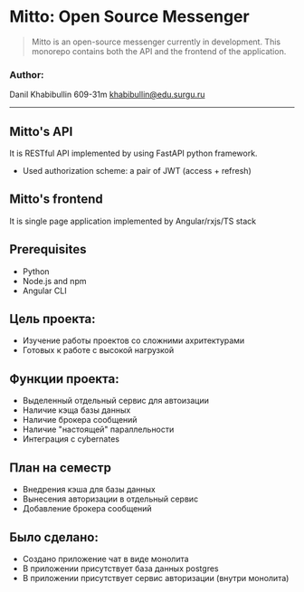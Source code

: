 # Mitto: Open Source Messenger

>Mitto is an open-source  messenger currently in development. This monorepo contains both the API and the frontend of the application.

### Author:
Danil Khabibullin 609-31m khabibullin@edu.surgu.ru
___

## Mitto's API 
It is RESTful API implemented by using FastAPI python framework.
+ Used authorization scheme: a pair of JWT (access + refresh)

## Mitto's frontend
It is single page application implemented by Angular/rxjs/TS stack 

## Prerequisites
+ Python
+ Node.js and npm
+ Angular CLI


## Цель проекта:
+ Изучение работы проектов со сложними ахритектурами
+ Готовых к работе с высокой нагрузкой

## Функции проекта:
+ Выделенный отдельный сервис для автоизации
+ Наличие кэща базы данных
+ Наличие брокера сообщений
+ Наличие "настоящей" параллельности
+ Интеграция с cybernates

## План на семестр
+ Внедрения кэша для базы данных
+ Вынесения авторизации в отдельный сервис
+ Добавление брокера сообщений

## Было сделано:
+ Создано приложение чат в виде монолита
+ В приложении присутствует база данных postgres
+ В приложении присутствует сервис авторизации (внутри монолита)